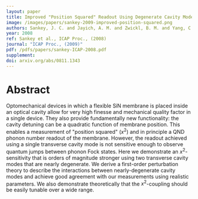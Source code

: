 ```yaml
---
layout: paper
title: Improved "Position Squared" Readout Using Degenerate Cavity Modes
image: /images/papers/sankey-2009-improved-position-squared.png
authors: Sankey, J. C. and Jayich, A. M. and Zwickl, B. M. and Yang, C. and Harris, J. G. E.
year: 2008
ref: Sankey et al., ICAP Proc., (2008)
journal: "ICAP Proc., (2009)"
pdf: /pdfs/papers/sankey-ICAP-2008.pdf
supplement:
doi: arxiv.org/abs/0811.1343
---
```


# Abstract

Optomechanical devices in which a flexible SiN membrane is placed inside an optical cavity allow for very high finesse and mechanical quality factor in a single device. They also provide fundamentally new functionality: the cavity detuning can be a quadratic function of membrane position. This enables a measurement of "position squared" ($x^2$) and in principle a QND phonon number readout of the membrane. However, the readout achieved using a single transverse cavity mode is not sensitive enough to observe quantum jumps between phonon Fock states.
Here we demonstrate an $x^2$-sensitivity that is orders of magnitude stronger using two transverse cavity modes that are nearly degenerate. We derive a first-order perturbation theory to describe the interactions between nearly-degenerate cavity modes and achieve good agreement with our measurements using realistic parameters. We also demonstrate theoretically that the $x^2$-coupling should be easily tunable over a wide range.
